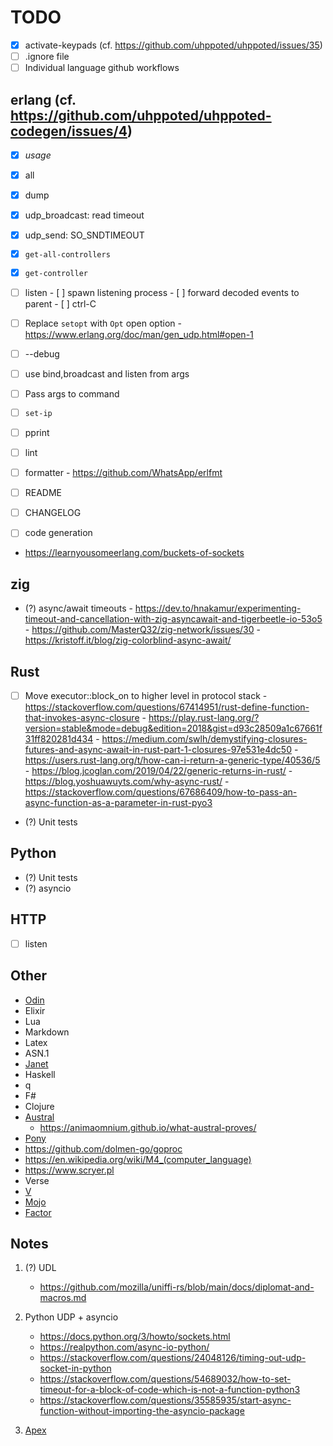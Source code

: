 # TODO

- [x] activate-keypads (cf. https://github.com/uhppoted/uhppoted/issues/35)
- [ ] .ignore file
- [ ] Individual language github workflows

## erlang (cf. https://github.com/uhppoted/uhppoted-codegen/issues/4)
- [x] _usage_
- [x] all
- [x] dump
- [x] udp_broadcast: read timeout
- [x] udp_send: SO_SNDTIMEOUT
- [x] `get-all-controllers`
- [x] `get-controller`
- [ ] listen
      - [ ] spawn listening process
      - [ ] forward decoded events to parent
      - [ ] ctrl-C

- [ ] Replace `setopt` with `Opt` open option
      - https://www.erlang.org/doc/man/gen_udp.html#open-1

- [ ] --debug
- [ ] use bind,broadcast and listen from args
- [ ] Pass args to command
- [ ] `set-ip`
- [ ] pprint
- [ ] lint
- [ ] formatter
      - https://github.com/WhatsApp/erlfmt
- [ ] README
- [ ] CHANGELOG
- [ ] code generation
- https://learnyousomeerlang.com/buckets-of-sockets

## zig
- (?) async/await timeouts
      - https://dev.to/hnakamur/experimenting-timeout-and-cancellation-with-zig-asyncawait-and-tigerbeetle-io-53o5
      - https://github.com/MasterQ32/zig-network/issues/30
      - https://kristoff.it/blog/zig-colorblind-async-await/

## Rust
- [ ] Move executor::block_on to higher level in protocol stack
      - https://stackoverflow.com/questions/67414951/rust-define-function-that-invokes-async-closure
      - https://play.rust-lang.org/?version=stable&mode=debug&edition=2018&gist=d93c28509a1c67661f31ff820281d434
      - https://medium.com/swlh/demystifying-closures-futures-and-async-await-in-rust-part-1-closures-97e531e4dc50
      - https://users.rust-lang.org/t/how-can-i-return-a-generic-type/40536/5
      - https://blog.jcoglan.com/2019/04/22/generic-returns-in-rust/
      - https://blog.yoshuawuyts.com/why-async-rust/
      - https://stackoverflow.com/questions/67686409/how-to-pass-an-async-function-as-a-parameter-in-rust-pyo3

- (?) Unit tests

## Python
- (?) Unit tests
- (?) asyncio
      
## HTTP
- [ ] listen

## Other
   - [Odin](https://odin-lang.org)
   - Elixir
   - Lua
   - Markdown
   - Latex
   - ASN.1
   - [Janet](https://janet-lang.org)
   - Haskell
   - q
   - F#
   - Clojure
   - [Austral](https://borretti.me/article/introducing-austral#status)
      - https://animaomnium.github.io/what-austral-proves/
   - [Pony](https://www.ponylang.io/discover/#why-pony)
   - https://github.com/dolmen-go/goproc
   - https://en.wikipedia.org/wiki/M4_(computer_language)
   - https://www.scryer.pl
   - Verse
   - [V](https://vlang.io)
   - [Mojo](https://www.modular.com/mojo)
   - [Factor](https://factorcode.orgs)

## Notes

1. (?) UDL
   - https://github.com/mozilla/uniffi-rs/blob/main/docs/diplomat-and-macros.md

2. Python UDP + asyncio
   - https://docs.python.org/3/howto/sockets.html
   - https://realpython.com/async-io-python/
   - https://stackoverflow.com/questions/24048126/timing-out-udp-socket-in-python
   - https://stackoverflow.com/questions/54689032/how-to-set-timeout-for-a-block-of-code-which-is-not-a-function-python3
   - https://stackoverflow.com/questions/35585935/start-async-function-without-importing-the-asyncio-package

3. [Apex](https://apexlang.io)

